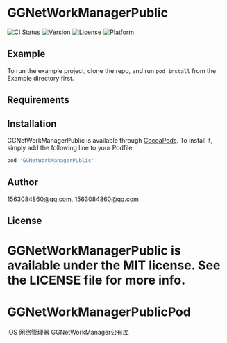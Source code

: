 # GGNetWorkManagerPublic

[![CI Status](https://img.shields.io/travis/1563084860@qq.com/GGNetWorkManagerPublic.svg?style=flat)](https://travis-ci.org/1563084860@qq.com/GGNetWorkManagerPublic)
[![Version](https://img.shields.io/cocoapods/v/GGNetWorkManagerPublic.svg?style=flat)](https://cocoapods.org/pods/GGNetWorkManagerPublic)
[![License](https://img.shields.io/cocoapods/l/GGNetWorkManagerPublic.svg?style=flat)](https://cocoapods.org/pods/GGNetWorkManagerPublic)
[![Platform](https://img.shields.io/cocoapods/p/GGNetWorkManagerPublic.svg?style=flat)](https://cocoapods.org/pods/GGNetWorkManagerPublic)

## Example

To run the example project, clone the repo, and run `pod install` from the Example directory first.

## Requirements

## Installation

GGNetWorkManagerPublic is available through [CocoaPods](https://cocoapods.org). To install
it, simply add the following line to your Podfile:

```ruby
pod 'GGNetWorkManagerPublic'
```

## Author

1563084860@qq.com, 1563084860@qq.com

## License

GGNetWorkManagerPublic is available under the MIT license. See the LICENSE file for more info.
=======
# GGNetWorkManagerPublicPod
iOS 网络管理器 GGNetWorkManager公有库

